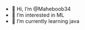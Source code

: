 - 👋 Hi, I’m @Maheboob34
- 👀 I’m interested in ML
- 🌱 I’m currently learning java


<!---
Maheboob34/Maheboob34 is a ✨ special ✨ repository because its `README.md` (this file) appears on your GitHub profile.
You can click the Preview link to take a look at your changes.
--->
